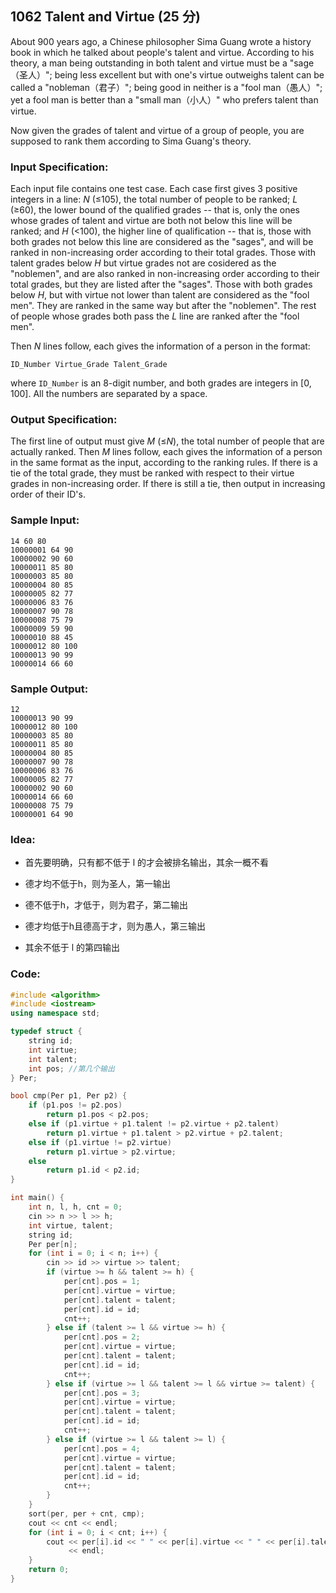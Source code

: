 ##  **1062 Talent and Virtue (25 分)** 

About 900 years ago, a Chinese philosopher Sima Guang wrote a history book in which he talked about people's talent and virtue. According to his theory, a man being outstanding in both talent and virtue must be a "sage（圣人）"; being less excellent but with one's virtue outweighs talent can be called a "nobleman（君子）"; being good in neither is a "fool man（愚人）"; yet a fool man is better than a "small man（小人）" who prefers talent than virtue.

Now given the grades of talent and virtue of a group of people, you are supposed to rank them according to Sima Guang's theory.

### Input Specification:

Each input file contains one test case. Each case first gives 3 positive integers in a line: *N* (≤105), the total number of people to be ranked; *L* (≥60), the lower bound of the qualified grades -- that is, only the ones whose grades of talent and virtue are both not below this line will be ranked; and *H* (<100), the higher line of qualification -- that is, those with both grades not below this line are considered as the "sages", and will be ranked in non-increasing order according to their total grades. Those with talent grades below *H* but virtue grades not are cosidered as the "noblemen", and are also ranked in non-increasing order according to their total grades, but they are listed after the "sages". Those with both grades below *H*, but with virtue not lower than talent are considered as the "fool men". They are ranked in the same way but after the "noblemen". The rest of people whose grades both pass the *L* line are ranked after the "fool men".

Then *N* lines follow, each gives the information of a person in the format:

```
ID_Number Virtue_Grade Talent_Grade
```

where `ID_Number` is an 8-digit number, and both grades are integers in [0, 100]. All the numbers are separated by a space.

### Output Specification:

The first line of output must give *M* (≤*N*), the total number of people that are actually ranked. Then *M* lines follow, each gives the information of a person in the same format as the input, according to the ranking rules. If there is a tie of the total grade, they must be ranked with respect to their virtue grades in non-increasing order. If there is still a tie, then output in increasing order of their ID's.

### Sample Input:

```in
14 60 80
10000001 64 90
10000002 90 60
10000011 85 80
10000003 85 80
10000004 80 85
10000005 82 77
10000006 83 76
10000007 90 78
10000008 75 79
10000009 59 90
10000010 88 45
10000012 80 100
10000013 90 99
10000014 66 60
```

### Sample Output:

```out
12
10000013 90 99
10000012 80 100
10000003 85 80
10000011 85 80
10000004 80 85
10000007 90 78
10000006 83 76
10000005 82 77
10000002 90 60
10000014 66 60
10000008 75 79
10000001 64 90
```

### Idea:

- 首先要明确，只有都不低于 l 的才会被排名输出，其余一概不看

- 德才均不低于h，则为圣人，第一输出
- 德不低于h，才低于，则为君子，第二输出
- 德才均低于h且德高于才，则为愚人，第三输出
- 其余不低于 l 的第四输出 

### Code:

```c++
#include <algorithm>
#include <iostream>
using namespace std;

typedef struct {
    string id;
    int virtue;
    int talent;
    int pos; //第几个输出
} Per;

bool cmp(Per p1, Per p2) {
    if (p1.pos != p2.pos)
        return p1.pos < p2.pos;
    else if (p1.virtue + p1.talent != p2.virtue + p2.talent)
        return p1.virtue + p1.talent > p2.virtue + p2.talent;
    else if (p1.virtue != p2.virtue)
        return p1.virtue > p2.virtue;
    else
        return p1.id < p2.id;
}

int main() {
    int n, l, h, cnt = 0;
    cin >> n >> l >> h;
    int virtue, talent;
    string id;
    Per per[n];
    for (int i = 0; i < n; i++) {
        cin >> id >> virtue >> talent;
        if (virtue >= h && talent >= h) {
            per[cnt].pos = 1;
            per[cnt].virtue = virtue;
            per[cnt].talent = talent;
            per[cnt].id = id;
            cnt++;
        } else if (talent >= l && virtue >= h) {
            per[cnt].pos = 2;
            per[cnt].virtue = virtue;
            per[cnt].talent = talent;
            per[cnt].id = id;
            cnt++;
        } else if (virtue >= l && talent >= l && virtue >= talent) {
            per[cnt].pos = 3;
            per[cnt].virtue = virtue;
            per[cnt].talent = talent;
            per[cnt].id = id;
            cnt++;
        } else if (virtue >= l && talent >= l) {
            per[cnt].pos = 4;
            per[cnt].virtue = virtue;
            per[cnt].talent = talent;
            per[cnt].id = id;
            cnt++;
        }
    }
    sort(per, per + cnt, cmp);
    cout << cnt << endl;
    for (int i = 0; i < cnt; i++) {
        cout << per[i].id << " " << per[i].virtue << " " << per[i].talent
             << endl;
    }
    return 0;
}
```

